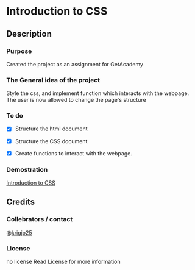 #   Introduction to CSS

##  Description 

### Purpose

Created the project as an assignment for GetAcademy

### The General idea of the project

Style the css, and implement function which interacts with the webpage. 
The user is now allowed to change the page's structure


###  To do

- [x] Structure the html document
- [x] Structure the CSS document
- [x] Create functions to interact with the webpage.


### Demostration

[Introduction to CSS](https://krigjo25.github.io/front-end/lib/pp/getAcademy/oppstart/)

## Credits

###  Collebrators / contact
@[krigjo25](https://github.com/krigjo25)

### License
no license Read License for more information